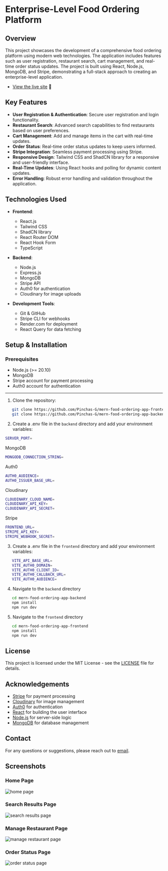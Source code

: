 # Enterprise-Level Food Ordering Platform

## Overview

This project showcases the development of a comprehensive food ordering platform using modern web technologies. The application includes features such as user registration, restaurant search, cart management, and real-time order status updates. The project is built using React, Node.js, MongoDB, and Stripe, demonstrating a full-stack approach to creating an enterprise-level application.

- [View the live site](https://foodfood.onrender.com/) 🚀

## Key Features

- **User Registration & Authentication**: Secure user registration and login functionality.
- **Restaurant Search**: Advanced search capabilities to find restaurants based on user preferences.
- **Cart Management**: Add and manage items in the cart with real-time updates.
- **Order Status**: Real-time order status updates to keep users informed.
- **Stripe Integration**: Seamless payment processing using Stripe.
- **Responsive Design**: Tailwind CSS and ShadCN library for a responsive and user-friendly interface.
- **Real-Time Updates**: Using React hooks and polling for dynamic content updates.
- **Error Handling**: Robust error handling and validation throughout the application.

## Technologies Used

- **Frontend**:

  - React.js
  - Tailwind CSS
  - ShadCN library
  - React Router DOM
  - React Hook Form
  - TypeScript

- **Backend**:

  - Node.js
  - Express.js
  - MongoDB
  - Stripe API
  - Auth0 for authentication
  - Cloudinary for image uploads

- **Development Tools**:
  - Git & GitHub
  - Stripe CLI for webhooks
  - Render.com for deployment
  - React Query for data fetching

## Setup & Installation

### Prerequisites

- Node.js (>= 20.10)
- MongoDB
- Stripe account for payment processing
- Auth0 account for authentication

---

1. Clone the repository:

```bash
   git clone https://github.com/Pinchas-G/mern-food-ordering-app-frontend.git
   git clone https://github.com/Pinchas-G/mern-food-ordering-app-backend.git
```

2. Create a .env file in the `backend` directory and add your environment variables:

```bash
SERVER_PORT=
```

MongoDB

```bash
MONGODB_CONNECTION_STRING=
```

Auth0

```bash
AUTH0_AUDIENCE=
AUTH0_ISSUER_BASE_URL=
```

Cloudinary

```bash
CLOUDINARY_CLOUD_NAME=
CLOUDINARY_API_KEY=
CLOUDINARY_API_SECRET=
```

Stripe

```bash
FRONTEND_URL=
STRIPE_API_KEY=
STRIPE_WEBHOOK_SECRET=
```

3. Create a .env file in the `frontend` directory and add your environment variables:

```bash
   VITE_API_BASE_URL=
   VITE_AUTH0_DOMAIN=
   VITE_AUTH0_CLIENT_ID=
   VITE_AUTH0_CALLBACK_URL=
   VITE_AUTH0_AUDIENCE=
```

4. Navigate to the `backend` directory

```bash
   cd mern-food-ordering-app-backend
   npm install
   npm run dev
```

5. Navigate to the `frontend` directory

```bash
   cd mern-food-ordering-app-frontend
   npm install
   npm run dev
```

## License

This project is licensed under the MIT License - see the [LICENSE](https://github.com/git/git-scm.com/blob/main/MIT-LICENSE.txt) file for details.

## Acknowledgements

- [Stripe](https://stripe.com) for payment processing
- [Cloudinary](https://cloudinary.com) for image management
- [Auth0](https://auth0.com/) for authentication
- [React](https://reactjs.org) for building the user interface
- [Node.js](https://nodejs.org) for server-side logic
- [MongoDB](https://www.mongodb.com) for database management

## Contact

For any questions or suggestions, please reach out to [email](mailto:123pinchas@gmail.com).

## Screenshots

### Home Page

![home page](https://github.com/Pinchas-G/mern-food-ordering-app-frontend/blob/main/src/assets/screenshots/home-page.png)

### Search Results Page

![search results page](https://github.com/Pinchas-G/mern-food-ordering-app-frontend/blob/main/src/assets/screenshots/search-result-page.png)

### Manage Restaurant Page

![manage restaurant page](https://github.com/Pinchas-G/mern-food-ordering-app-frontend/blob/main/src/assets/screenshots/manage-restaurant-page.png)

### Order Status Page

![order status page](https://github.com/Pinchas-G/mern-food-ordering-app-frontend/blob/main/src/assets/screenshots/order-stauts-page.png)

